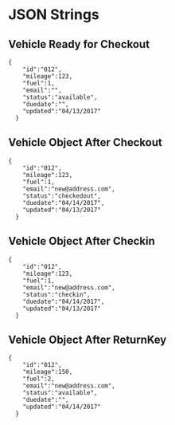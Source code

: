 # JSON Strings


## Vehicle Ready for Checkout

```
{
    "id":"012",
    "mileage":123,
    "fuel":1,
    "email":"",
    "status":"available",
    "duedate":"",
    "updated":"04/13/2017"
  }
```  

## Vehicle Object After Checkout

```
{
    "id":"012",
    "mileage":123,
    "fuel":1,
    "email":"new@address.com",
    "status":"checkedout",
    "duedate":"04/14/2017",
    "updated":"04/13/2017"
  }
```

## Vehicle Object After Checkin

```
{
    "id":"012",
    "mileage":123,
    "fuel":1,
    "email":"new@address.com",
    "status":"checkin",
    "duedate":"04/14/2017",
    "updated":"04/13/2017"
  }
```

## Vehicle Object After ReturnKey

```
{
    "id":"012",
    "mileage":150,
    "fuel":2,
    "email":"new@address.com",
    "status":"available",
    "duedate":"",
    "updated":"04/14/2017"
  }
```
